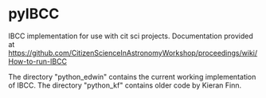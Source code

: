 pyIBCC
======

IBCC implementation for use with cit sci projects. Documentation provided at https://github.com/CitizenScienceInAstronomyWorkshop/proceedings/wiki/How-to-run-IBCC

The directory "python_edwin" contains the current working implementation of IBCC. The directory "python_kf" contains older code by Kieran Finn.
